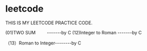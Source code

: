 # leetcode
THIS IS MY LEETCODE PRACTICE CODE.


 (01)TWO SUM          -------by C
 (12)Integer to Roman -------by C
 
（13）Roman to Integer--------by C

